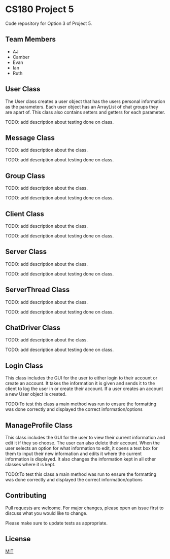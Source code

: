 # CS180 Project 5  

Code repository for Option 3 of Project 5.

## Team Members
* AJ
* Camber
* Evan
* Ian
* Ruth

## User Class

The User class creates a user object that has the users personal information as the parameters. Each user object has an ArrayList of chat groups they are apart of. This class also contains setters and getters for each parameter.

TODO: add description about testing done on class.

## Message Class

TODO: add description about the class.

TODO: add description about testing done on class.

## Group Class

TODO: add description about the class.

TODO: add description about testing done on class.

## Client Class

TODO: add description about the class.

TODO: add description about testing done on class.

## Server Class

TODO: add description about the class.

TODO: add description about testing done on class.

## ServerThread Class

TODO: add description about the class.

TODO: add description about testing done on class.

## ChatDriver Class

TODO: add description about the class.

TODO: add description about testing done on class.

## Login Class

This class includes the GUI for the user to either login to their account or create an account. It takes the information it is given and sends it to the client to log the user in or create their account. If a user creates an account a new User object is created.

TODO:To test this class a main method was run to ensure the formatting was done correctly and displayed the correct information/options

## ManageProfile Class

This class includes the GUI for the user to view their current information and edit it if they so choose. The user can also delete their account. When the user selects an option for what information to edit, it opens a text box for them to input their new information and edits it where the current information is displayed. It also changes the information kept in all other classes where it is kept.

TODO:To test this class a main method was run to ensure the formatting was done correctly and displayed the correct information/options

## Contributing
Pull requests are welcome. For major changes, please open an issue first to discuss what you would like to change.

Please make sure to update tests as appropriate.

## License
[MIT](https://choosealicense.com/licenses/mit/)
